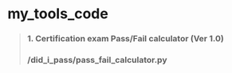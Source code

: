 # my_tools_code


> ### 1. Certification exam Pass/Fail calculator (Ver 1.0)
> ### /did_i_pass/pass_fail_calculator.py
